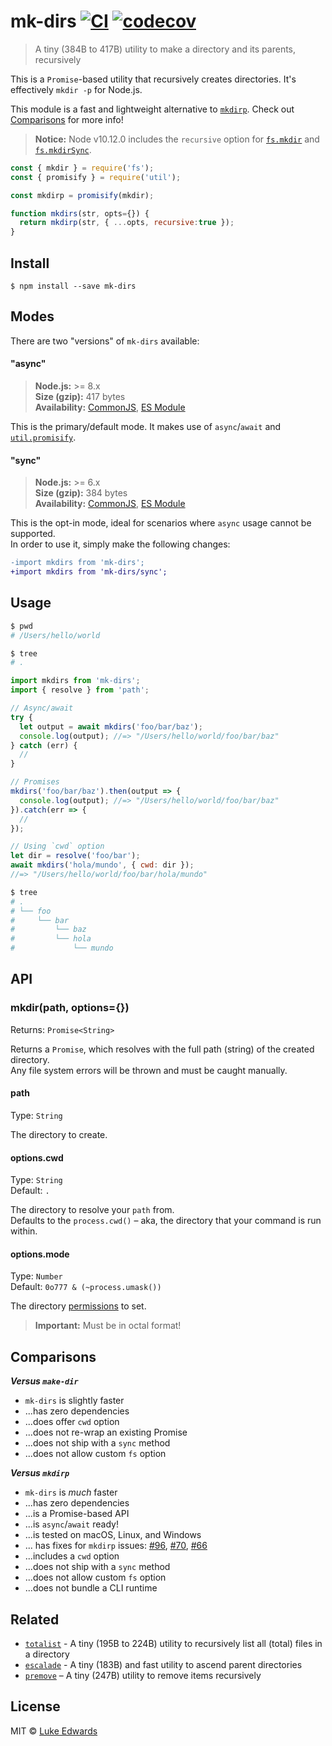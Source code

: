 # mk-dirs [![CI](https://github.com/lukeed/mk-dirs/workflows/CI/badge.svg)](https://github.com/lukeed/mk-dirs/actions) [![codecov](https://badgen.now.sh/codecov/c/github/lukeed/mk-dirs)](https://codecov.io/gh/lukeed/mk-dirs)

> A tiny (384B to 417B) utility to make a directory and its parents, recursively

This is a `Promise`-based utility that recursively creates directories. It's effectively `mkdir -p` for Node.js.

This module is a fast and lightweight alternative to [`mkdirp`](https://github.com/substack/node-mkdirp). Check out [Comparisons](#comparisons) for more info!

> **Notice:** Node v10.12.0 includes the `recursive` option for [`fs.mkdir`](https://nodejs.org/api/fs.html#fs_fs_mkdir_path_options_callback) and [`fs.mkdirSync`](https://nodejs.org/api/fs.html#fs_fs_mkdirsync_path_options).

  ```js
  const { mkdir } = require('fs');
  const { promisify } = require('util');

  const mkdirp = promisify(mkdir);

  function mkdirs(str, opts={}) {
    return mkdirp(str, { ...opts, recursive:true });
  }
  ```


## Install

```
$ npm install --save mk-dirs
```

## Modes

There are two "versions" of `mk-dirs` available:

#### "async"
> **Node.js:** >= 8.x<br>
> **Size (gzip):** 417 bytes<br>
> **Availability:** [CommonJS](https://unpkg.com/mk-dirs/dist/index.js), [ES Module](https://unpkg.com/mk-dirs/dist/index.mjs)

This is the primary/default mode. It makes use of `async`/`await` and [`util.promisify`](https://nodejs.org/api/util.html#util_util_promisify_original).

#### "sync"
> **Node.js:** >= 6.x<br>
> **Size (gzip):** 384 bytes<br>
> **Availability:** [CommonJS](https://unpkg.com/mk-dirs/sync/index.js), [ES Module](https://unpkg.com/mk-dirs/sync/index.mjs)

This is the opt-in mode, ideal for scenarios where `async` usage cannot be supported.<br>In order to use it, simply make the following changes:

```diff
-import mkdirs from 'mk-dirs';
+import mkdirs from 'mk-dirs/sync';
```


## Usage

```sh
$ pwd
# /Users/hello/world

$ tree
# .
```

```js
import mkdirs from 'mk-dirs';
import { resolve } from 'path';

// Async/await
try {
  let output = await mkdirs('foo/bar/baz');
  console.log(output); //=> "/Users/hello/world/foo/bar/baz"
} catch (err) {
  //
}

// Promises
mkdirs('foo/bar/baz').then(output => {
  console.log(output); //=> "/Users/hello/world/foo/bar/baz"
}).catch(err => {
  //
});

// Using `cwd` option
let dir = resolve('foo/bar');
await mkdirs('hola/mundo', { cwd: dir });
//=> "/Users/hello/world/foo/bar/hola/mundo"
```

```sh
$ tree
# .
# └── foo
#     └── bar
#         └── baz
#         └── hola
#             └── mundo
```


## API

### mkdir(path, options={})
Returns: `Promise<String>`

Returns a `Promise`, which resolves with the full path (string) of the created directory.<br>
Any file system errors will be thrown and must be caught manually.

#### path
Type: `String`

The directory to create.

#### options.cwd
Type: `String`<br>
Default: `.`

The directory to resolve your `path` from.<br>
Defaults to the `process.cwd()` – aka, the directory that your command is run within.

#### options.mode
Type: `Number`<br>
Default: `0o777 & (~process.umask())`

The directory [permissions](https://x-team.com/blog/file-system-permissions-umask-node-js/) to set.

> **Important:** Must be in octal format!


## Comparisons

***Versus `make-dir`***

* `mk-dirs` is slightly faster
* ...has zero dependencies
* ...does offer `cwd` option
* ...does not re-wrap an existing Promise
* ...does not ship with a `sync` method
* ...does not allow custom `fs` option

***Versus `mkdirp`***

* `mk-dirs` is _much_ faster
* ...has zero dependencies
* ...is a Promise-based API
* ...is `async`/`await` ready!
* ...is tested on macOS, Linux, and Windows
* ... has fixes for `mkdirp` issues: [#96](https://github.com/substack/node-mkdirp/pull/96), [#70](https://github.com/substack/node-mkdirp/issues/70), [#66](https://github.com/substack/node-mkdirp/issues/66)
* ...includes a `cwd` option
* ...does not ship with a `sync` method
* ...does not allow custom `fs` option
* ...does not bundle a CLI runtime

## Related

- [`totalist`](https://github.com/lukeed/totalist) - A tiny (195B to 224B) utility to recursively list all (total) files in a directory
- [`escalade`](https://github.com/lukeed/escalade) - A tiny (183B) and fast utility to ascend parent directories
- [`premove`](https://github.com/lukeed/premove) – A tiny (247B) utility to remove items recursively

## License

MIT © [Luke Edwards](https://lukeed.com)
